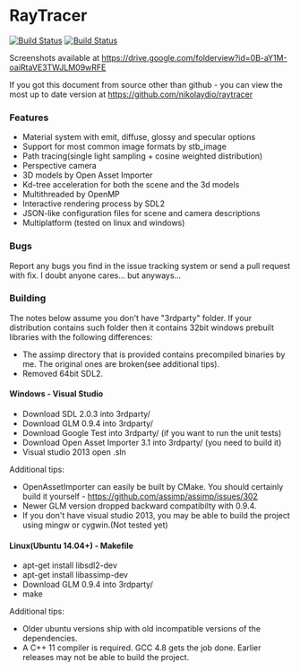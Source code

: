 # RayTracer #

[![Build Status](https://travis-ci.org/nikolaydio/raytracer.svg?branch=master)](https://travis-ci.org/nikolaydio/raytracer)
[![Build Status](https://travis-ci.org/nikolaydio/raytracer.svg?branch=develop)](https://travis-ci.org/nikolaydio/raytracer)

Screenshots available at https://drive.google.com/folderview?id=0B-aY1M-oaiRtaVE3TWJLM09wRFE

If you got this document from source other than github - you can view the most up to date version at https://github.com/nikolaydio/raytracer

### Features ###
 * Material system with emit, diffuse, glossy and specular options
 * Support for most common image formats by stb_image
 * Path tracing(single light sampling + cosine weighted distribution)
 * Perspective camera
 * 3D models by Open Asset Importer
 * Kd-tree acceleration for both the scene and the 3d models
 * Multithreaded by OpenMP
 * Interactive rendering process by SDL2
 * JSON-like configuration files for scene and camera descriptions
 * Multiplatform (tested on linux and windows)

### Bugs ###
Report any bugs you find in the issue tracking system or send a pull request with fix. I doubt anyone cares... but anyways...

### Building ###

The notes below assume you don't have "3rdparty" folder. If your distribution contains such folder then it contains 32bit windows prebuilt libraries with the following differences:
 * The assimp directory that is provided contains precompiled binaries by me. The original ones are broken(see additional tips).
 * Removed 64bit SDL2.

#### Windows - Visual Studio ####
 * Download SDL 2.0.3 into 3rdparty/
 * Download GLM 0.9.4 into 3rdparty/
 * Download Google Test into 3rdparty/ (if you want to run the unit tests)
 * Download Open Asset Importer 3.1 into 3rdparty/ (you need to build it)
 * Visual studio 2013 open .sln

Additional tips:
 * OpenAssetImporter can easily be built by CMake. You should certainly build it yourself - https://github.com/assimp/assimp/issues/302
 * Newer GLM version dropped backward compatibilty with 0.9.4.
 * If you don't have visual studio 2013, you may be able to build the project using mingw or cygwin.(Not tested yet)

#### Linux(Ubuntu 14.04+) - Makefile ####
 * apt-get install libsdl2-dev
 * apt-get install libassimp-dev
 * Download GLM 0.9.4 into 3rdparty/
 * make

Additional tips:
 * Older ubuntu versions ship with old incompatible versions of the dependencies.
 * A C++ 11 compiler is required. GCC 4.8 gets the job done. Earlier releases may not be able to build the project.
